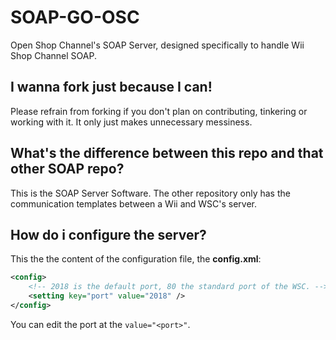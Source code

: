 # SOAP-GO-OSC
Open Shop Channel's SOAP Server, designed specifically to handle Wii Shop Channel SOAP.

## I wanna fork just because I can!
Please refrain from forking if you don't plan on contributing, tinkering or working with it.
It only just makes unnecessary messiness.

## What's the difference between this repo and that other SOAP repo?
This is the SOAP Server Software. The other repository only has the communication templates between a Wii and WSC's server.

## How do i configure the server?
This the the content of the configuration file, the **config.xml**:
```xml
<config>
	<!-- 2018 is the default port, 80 the standard port of the WSC. -->
	<setting key="port" value="2018" /> 
</config>
```
You can edit the port at the `value="<port>"`.
